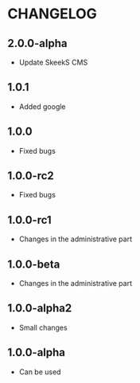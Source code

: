 CHANGELOG
==============

2.0.0-alpha
-----------------
  * Update SkeekS CMS
  
1.0.1
-----------------
  * Added google

1.0.0
-----------------
  * Fixed bugs

1.0.0-rc2
-----------------
  * Fixed bugs

1.0.0-rc1
-----------------
  * Changes in the administrative part

1.0.0-beta
-----------------
  * Changes in the administrative part

1.0.0-alpha2
-----------------
  * Small changes

1.0.0-alpha
-----------------
  * Can be used
